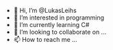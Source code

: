 - 👋 Hi, I’m @LukasLeihs
- 👀 I’m interested in programming
- 🌱 I’m currently learning C#
- 💞️ I’m looking to collaborate on ...
- 📫 How to reach me ...

<!---
LukasLeihs/LukasLeihs is a ✨ special ✨ repository because its `README.md` (this file) appears on your GitHub profile.
You can click the Preview link to take a look at your changes.
--->
